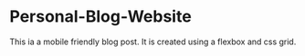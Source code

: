 # Personal-Blog-Website
This ia a mobile friendly blog post.
It is created using a flexbox and css grid.
